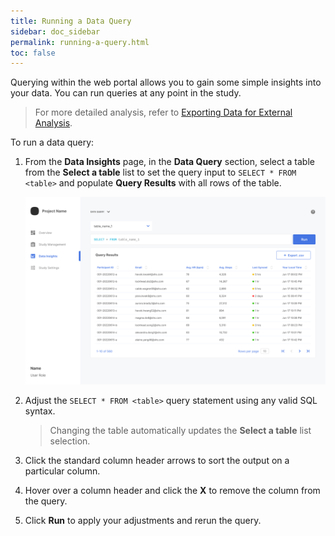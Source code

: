 ```yaml
---
title: Running a Data Query
sidebar: doc_sidebar
permalink: running-a-query.html
toc: false
---
```


Querying within the web portal allows you to gain some simple insights into your data. You can run queries at any point in the study.

> For more detailed analysis, refer to [Exporting Data for External Analysis](exporting-data.md).

To run a data query:

1. From the **Data Insights** page, in the **Data Query** section, select a table from the **Select a table** list to set the query input to `SELECT * FROM <table>` and populate **Query Results** with all rows of the table.

   ![running-a-query](../../../images/running-a-query.png)

2. Adjust the `SELECT * FROM <table>` query statement using any valid SQL syntax.
   > Changing the table automatically updates the **Select a table** list selection.

3. Click the standard column header arrows to sort the output on a particular column.

4. Hover over a column header and click the **X** to remove the column from the query.

5. Click **Run** to apply your adjustments and rerun the query.